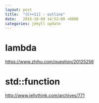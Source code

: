 ```yaml
---
layout: post
title:  "[C++11] - outline"
date:   2016-10-09 14:52:00 +0800
categories: jekyll update
---  
```


# lambda  
<https://www.zhihu.com/question/20125256>

# std::function  
<http://www.jellythink.com/archives/771>

